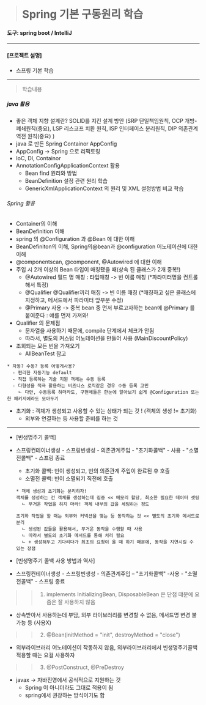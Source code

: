 > # Spring 기본 구동원리  학습

#### 도구: spring boot / IntelliJ 
___
#### [프로젝트 설명]
* 스프링 기본 학습
___
> 학습내용
##### java 활용
* 좋은 객체 지향 설계란? SOLID를 지킨 설계 방안
    (SRP 단일책임원칙, OCP 개방-폐쇄원칙(중요), LSP 리스코프 치환 원칙, 
    ISP 인터페이스 분리원칙, DIP 의존관계 역전 원칙(중요) )
* java 로 만든 Spring Containor AppConfig
* AppConfig -> Spring 으로 리팩토링
* IoC, DI, Containor
* AnnotationConfigApplicationContext 활용 
  * Bean find 원리와 방법
  * BeanDefinition 설정 관련 원리 학습
  * GenericXmlApplicationContext 의 원리 및 XML 설정방법 비교 학습 

###### Spring 활용
* Container의 이해
* BeanDefinition 이해
* spring 의 @Configuration 과 @Bean 에 대한 이해
* BeanDefiniton의 이해, Spring의@bean과 @configuration 어노테이션에 대한 이해
* @componentscan, @component, @Autowired 에 대한 이해
* 주입 시 2개 이상의 Bean 타입이 매칭됐을 때(상속 된 클래스가 2개 중복!)
  - @Autowired 필드 명 매칭 : 타입매칭 -> 빈 이름 매칭 (*파라미터명을 컨트롤 해서 특정)
  - @Qualifier @Qualifier끼리 매칭 -> 빈 이름 매칭 (*매칭하고 싶은 클래스에 지정하고, 메서드에서 파라미터 앞부분 수정)
  - @Primary 사용 -> 중복 bean 중 먼저 부르고자하는 bean에 @Primary 를 붙여준다 : 얘를 먼저 가져와!
* Qualifier 의 문제점
  - 문자열을 사용하기 때문에, compile 단계에서 체크가 안됨
  - 따라서, 별도의 커스텀 어노테이션을 만들어 사용 (MainDiscountPolicy)
* 조회되는 모든 빈을 가져오기
    - AllBeanTest 참고
~~~
* 자동? 수동? 등록 어떻게사용?
  - 편리한 자동기능 default
  - 직접 등록하는 기술 지원 객체는 수동 등록
  - 다형성을 적극 활용하는 비즈니스 로직같은 경우 수동 등록 고민
    ㄴ 다만, 수동등록 하더라도, 구현체들은 한눈에 알아보기 쉽게 @Configuration 또는 한 패키지에라도 모아두기
~~~
* 초기화 : 객체가 생성되고 사용할 수 있는 상태가 되는 것 ! (객체의 생성 != 초기화)
  - 외부와 연결하는 등 사용할 준비를 하는 것
---
* [빈생명주기 콜백]
* 스프링컨테이너생성 - 스프링빈생성 - 의존관계주입 - "초기화콜백" - 사용 - "소멸전콜백" - 스프링 종료
  - 초기화 콜백: 빈이 생성되고, 빈의 의존관계 주입이 완료된 후 호출 
  - 소멸전 콜백: 빈이 소멸되기 직전에 호출
  ~~~
  * 객체 생성과 초기화는 분리하자! 
  객체를 생성하는 건 객체를 생성하는데 집중 << 메모리 할당, 최소한 필요한 데이터 셋팅
    ㄴ 무거운 작업을 하지 마라! 객체 내부의 값을 세팅하는 정도
  
  초기화 작업을 할 때는 외부와 커넥션을 맺는 등 동작하는 것 << 별도의 초기화 메서드로 분리
    ㄴ 생성된 값들을 활용해서, 무거운 동작을 수행할 때 사용
    ㄴ 따라서 별도의 초기화 메서드를 통해 처리 필요
    ㄴ + 생성해두고 기다리다가 최초의 요청이 올 때 하기 때문에, 동작을 지연시킬 수 있는 장점 
  ~~~

* [빈생명주기 콜백 사용 방법과 역사]
* 스프링컨테이너생성 - 스프링빈생성 - 의존관계주입 – "초기화콜백" -사용 - "소멸전콜백" - 스프링 종료
>> 1. implements InitializingBean, DisposableBean 은 단점 떄문에 요즘은 잘 사용하지 않음 
- 상속받아서 사용하는데 부담, 외부 라이브러리를 변경할 수 없음, 메서드명 변경 불가능 등 (사용X)
>> 2. @Bean(initMethod = "init", destroyMethod = "close")
- 외부라이브러리 어노테이션이 작동하지 않음, 외부라이브러리에서 빈생명주기콜백 적용할 때는 요걸 사용하자
>> 3. @PostConstruct, @PreDestroy
- javax -> 자바진영에서 공식적으로 지원하는 것 
  - Spring 이 아니더라도 그대로 적용이 됨 
  - spring에서 권장하는 방식이기도 함



